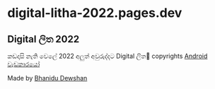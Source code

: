 # digital-litha-2022.pages.dev
## Digital ලිත 2022
කඩදාසි නැති වෙලේ 2022 අලුත් අවුරුද්දට Digital ලිත🙏
copyrights [Android වැඩකාරයෝ](https://androidwedakarayo.com/happy-new-year-2022/)

Made by [Bhanidu Dewshan](https://bhanindu.dev)
